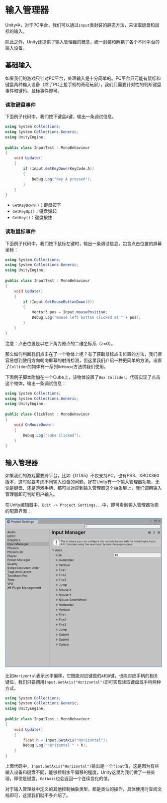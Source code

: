 # 输入管理器

Unity中，对于PC平台，我们可以通过`Input`类封装的静态方法，来读取键盘和鼠标的输入。

除此之外，Unity还提供了输入管理器的概念，统一封装和解耦了各个不同平台的输入设备。

## 基础输入

如果我们的游戏只针对PC平台，处理输入是十分简单的。PC平台只可能有鼠标和键盘两种输入设备（除了PC上接手柄的奇葩玩家），我们只需要针对性的判断键盘事件和键码、鼠标事件即可。

### 读取键盘事件

下面例子代码中，我们按下键盘`A`键，输出一条调试信息。

```csharp
using System.Collections;
using System.Collections.Generic;
using UnityEngine;

public class InputTest : MonoBehaviour
{
    void Update()
    {
        if (Input.GetKeyDown(KeyCode.A))
        {
            Debug.Log("key A pressed");
        }
    }
}
```

* `GetKeyDown()`：键盘按下
* `GetKeyUp()`：键盘弹起
* `GetKey()`：键盘按住

### 读取鼠标事件

下面例子代码中，我们按下鼠标左键时，输出一条调试信息，包含点击位置的屏幕坐标：

```csharp
using System.Collections;
using System.Collections.Generic;
using UnityEngine;

public class InputTest : MonoBehaviour
{
    void Update()
    {
        if (Input.GetMouseButtonDown(0))
        {
            Vector3 pos = Input.mousePosition;
            Debug.Log("mouse left button clicked at " + pos);
        }
    }
}
```

注意：点击位置是以左下角为原点的二维坐标系（z=0）。

那么如何判断我们点击在了一个物体上呢？有了获取鼠标点击位置的方法，我们很容易想到使用方向朝向屏幕的射线检测，但这里我们介绍一种更简单的方法。设置了`Collider`的物体有一系列`OnMouse`方法供我们使用。

下面例子脚本附加在一个Cube上，该物体设置了`Box Collider`。代码实现了点击这个物体，输出一条调试信息：

```csharp
using System.Collections;
using System.Collections.Generic;
using UnityEngine;

public class ClickTest : MonoBehaviour
{
    void OnMouseDown()
    {
        Debug.Log("cube clicked");
    }
}
```

## 输入管理器

如果我们的游戏需要跨平台，比如《GTA5》不仅支持PC，也有PS3、XBOX360版本，这时就要考虑不同输入设备的问题。好在Unity有一个输入管理器功能，无论是键盘、还是游戏手柄，都可以对应到输入管理器这个抽象层上，我们调用输入管理器即可判断用户输入。

在Unity编辑器中，`Edit -> Project Settings...`中，即可看到输入管理器功能的配置界面：

![](res/1.png)

比如`Horizontal`表示水平偏移，它既能对应键盘的`A`和`D`键，也能对应手柄的相关键位，我们只要调用`Input.GetAxis("Horizontal")`即可实现读取键盘或手柄两种方式。

```csharp
using System.Collections;
using System.Collections.Generic;
using UnityEngine;

public class InputTest : MonoBehaviour
{
    void Update()
    {
        float h = Input.GetAxis("Horizontal");
        Debug.Log("horizontal " + h);
    }
}
```

上面代码中，`Input.GetAxis("Horizontal")`输出是一个`float`值，这是因为有些输入设备和键盘不同，能够控制水平偏移的程度，Unity这里为我们做了一些处理，即使是键盘，`GetAxis`也会返回一个连续变化的值。

对于输入管理器中定义的其他控制抽象类型，都是类似的操作，具体使用时查阅文档即可，这里我们就不多介绍了。
